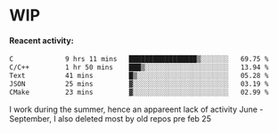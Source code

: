 # WIP

#### Reacent activity:
<!--START_SECTION:waka-->

```txt
C             9 hrs 11 mins   █████████████████▒░░░░░░░   69.75 %
C/C++         1 hr 50 mins    ███▒░░░░░░░░░░░░░░░░░░░░░   13.94 %
Text          41 mins         █▒░░░░░░░░░░░░░░░░░░░░░░░   05.28 %
JSON          25 mins         ▓░░░░░░░░░░░░░░░░░░░░░░░░   03.19 %
CMake         23 mins         ▓░░░░░░░░░░░░░░░░░░░░░░░░   02.99 %
```

<!--END_SECTION:waka-->

I work during the summer, hence an appareent lack of activity June - September, I also deleted most by old repos pre feb 25

